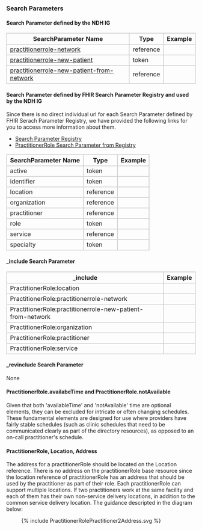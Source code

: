 ### Search Parameters
#### Search Parameter defined by the NDH IG
<style>
    th{border: solid 2px lightgrey;}
    td{border: solid 2px lightgrey;}
</style>

| **SearchParameter Name** | **Type** | **Example** |
|---------------------------|----------|-------------|
| [practitionerrole-network](SearchParameter-practitionerrole-network.html)  | reference | |
| [practitionerrole-new-patient](SearchParameter-practitionerrole-new-patient.html) | token | |
| [practitionerrole-new-patient-from-network](SearchParameter-practitionerrole-new-patient-from-network.html) | reference | |



#### Search Parameter defined by FHIR Search Parameter Registry and used by the NDH IG 
Since there is no direct individual url for each Search Parameter defined by FHIR Serach Parameter Registry, we have provided the following links for you to access more information about them.

- [Search Parameter Registry](https://hl7.org/fhir/R4/searchparameter-registry.html)  
- [PractitionerRole Search Parameter from Registry](https://hl7.org/fhir/R4/practitionerrole.html#search)

<style>
    
    th{border: solid 2px lightgrey;}
    td{border: solid 2px lightgrey;}
</style>


| **SearchParameter Name** | **Type** | **Example** |
|--------------------------|----------|-------------|
| active | token | |
| identifier | token | |
| location | reference | |
| organization | reference | |
| practitioner | reference | |
| role | token | |
| service | reference | |
| specialty | token | |

#### _include Search Parameter
<style>  
    th{border: solid 2px lightgrey;}
    td{border: solid 2px lightgrey;}
</style>

| **_include** | **Example** |
|--------------|-------------|
| PractitionerRole:location | |
| PractitionerRole:practitionerrole-network | |
| PractitionerRole:practitionerrole-new-patient-from-network | |
| PractitionerRole:organization | |
| PractitionerRole:practitioner | |
| PractitionerRole:service | |

#### _revinclude Search Parameter
None

#### PractitionerRole.availabeTime and PractitionerRole.notAvailable
Given that both 'availableTime' and 'notAvailable' time are optional elements, they can be excluded for intricate or often changing schedules. These fundamental elements are designed for use where providers have fairly stable schedules (such as clinic schedules that need to be communicated clearly as part of the directory resources), as opposed to an on-call practitioner's schedule.

#### PractitionerRole, Location, Address
The address for a practitionerRole should be located on the Location reference.  There is no address on the practitionerRole base resource since the location reference of practitionerRole has an address that should be used by the practitioner as part of their role. Each practitionerRole can support multiple locations. If two practitioners work at the same facility and each of them has their own non-service delivery locations, in addition to the common service delivery location. The guidance descripted in the diagram below:

<figure>
    {% include PractitionerRolePractitioner2Address.svg %}
    <figcaption> </figcaption>
</figure>